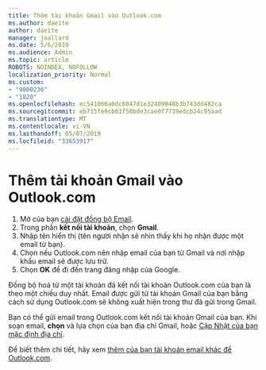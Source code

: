 ```yaml
---
title: Thêm tài khoản Gmail vào Outlook.com
ms.author: daeite
author: daeite
manager: joallard
ms.date: 5/6/2019
ms.audience: Admin
ms.topic: article
ROBOTS: NOINDEX, NOFOLLOW
localization_priority: Normal
ms.custom:
- "9000236"
- "1820"
ms.openlocfilehash: ec541066a0dc6047d1e32409048b3b743dd482ca
ms.sourcegitcommit: eb715fe9cb01f50bde3cae0f7739edcb24c95aad
ms.translationtype: MT
ms.contentlocale: vi-VN
ms.lasthandoff: 05/07/2019
ms.locfileid: "33653917"
---
```

# <a name="add-your-gmail-account-to-outlookcom"></a>Thêm tài khoản Gmail vào Outlook.com

1. Mở của bạn [cài đặt đồng bộ Email](https://go.microsoft.com/fwlink/?linkid=875264).
2. Trong phần **kết nối tài khoản**, chọn **Gmail**.
3. Nhập tên hiển thị (tên người nhận sẽ nhìn thấy khi họ nhận được một email từ bạn).
4. Chọn nếu Outlook.com nên nhập email của bạn từ Gmail và nơi nhập khẩu email sẽ được lưu trữ.
5. Chọn **OK** để đi đến trang đăng nhập của Google.

Đồng bộ hoá từ một tài khoản đã kết nối tài khoản Outlook.com của bạn là theo một chiều duy nhất. Email được gửi từ tài khoản Gmail của bạn bằng cách sử dụng Outlook.com sẽ không xuất hiện trong thư đã gửi trong Gmail.

Bạn có thể gửi email trong Outlook.com kết nối tài khoản Gmail của bạn. Khi soạn email, **chọn** và lựa chọn của bạn địa chỉ Gmail, hoặc [Cập Nhật của bạn mặc định địa chỉ](https://go.microsoft.com/fwlink/?linkid=875264).

Để biết thêm chi tiết, hãy xem [thêm của bạn tài khoản email khác để Outlook.com](https://support.office.com/article/c5224df4-5885-4e79-91ba-523aa743f0ba).